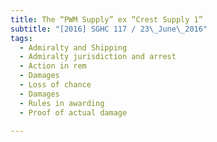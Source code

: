 ```yaml
---
title: The “PWM Supply” ex “Crest Supply 1” 
subtitle: "[2016] SGHC 117 / 23\_June\_2016"
tags:
  - Admiralty and Shipping
  - Admiralty jurisdiction and arrest
  - Action in rem
  - Damages
  - Loss of chance
  - Damages
  - Rules in awarding
  - Proof of actual damage

---
```


